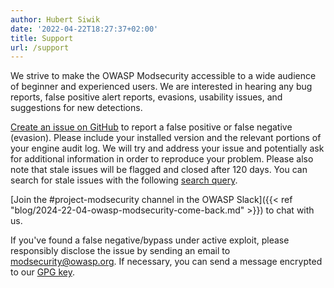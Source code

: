 ```yaml
---
author: Hubert Siwik
date: '2022-04-22T18:27:37+02:00'
title: Support
url: /support
---
```


We strive to make the OWASP Modsecurity accessible to a wide audience of beginner and experienced users. We are interested 
in hearing any bug reports, false positive alert reports, evasions, usability issues, and suggestions for new detections.

[Create an issue on GitHub](https://github.com/owasp-modsecurity/ModSecurity/issues) to report a false positive or false negative (evasion). 
Please include your installed version and the relevant portions of your engine audit log. We will try and address your issue and potentially ask for additional information in order to reproduce your problem. Please also note that stale issues will be flagged and closed after 120 days. You can search for stale issues with the following [search query](https://github.com/owasp-modsecurity/ModSecurity/issues).

[Join the #project-modsecurity channel in the OWASP Slack]({{< ref "blog/2024-22-04-owasp-modsecurity-come-back.md" >}}) to chat with us.

If you've found a false negative/bypass under active exploit, please responsibly disclose the issue by sending an email to <modsecurity@owasp.org>. 
If necessary, you can send a message encrypted to our [GPG key](/security.asc).
